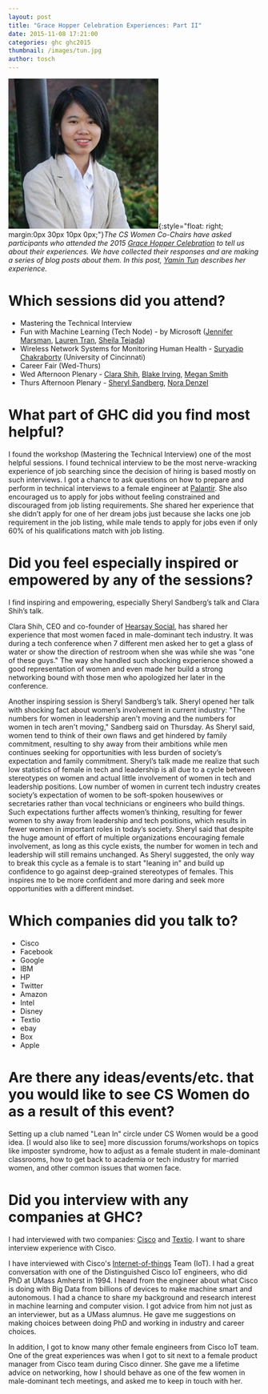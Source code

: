 ```yaml
---
layout: post
title: "Grace Hopper Celebration Experiences: Part II"
date: 2015-11-08 17:21:00
categories: ghc ghc2015
thumbnail: /images/tun.jpg
author: tosch
---
```

![Yamin Tun](/images/tun.jpg){:style="float: right; margin:0px 30px 10px 0px;"}*The CS Women Co-Chairs have asked participants who attended the 2015 [Grace Hopper Celebration](http://ghc.anitaborg.org/) to tell us about their experiences. We have collected their responses and are making a series of blog posts about them.  In this post, [Yamin Tun](http://cics.umass.edu/~ytun) describes her experience.*


# Which sessions did you attend?

* Mastering the Technical Interview
* Fun with Machine Learning (Tech Node) - by Microsoft ([Jennifer Marsman](http://blogs.msdn.com/b/jennifer/), [Lauren Tran](http://schedule.gracehopper.org/speaker/lauren-tran/), [Sheila Tejada](http://www-bcf.usc.edu/~stejada/))
* Wireless Network Systems for Monitoring Human Health - [Suryadip Chakraborty](http://schedule.gracehopper.org/speaker/suryadip-chakraborty/) (University of Cincinnati)
* Career Fair (Wed-Thurs)
* Wed Afternoon Plenary - [Clara Shih](https://en.wikipedia.org/wiki/Clara_Shih), [Blake Irving](https://en.wikipedia.org/wiki/Blake_Irving), [Megan Smith](https://en.wikipedia.org/wiki/Megan_Smith)
* Thurs Afternoon Plenary - [Sheryl Sandberg](https://en.wikipedia.org/wiki/Sheryl_Sandberg), [Nora Denzel](http://www.noradenzel.com/)

# What part of GHC did you find most helpful?

I found the workshop (Mastering the Technical Interview) one of the most helpful sessions.  I found technical interview to be the most nerve-wracking experience of job searching since the decision of hiring is based mostly on such interviews. I got a chance to ask questions on how to prepare and perform in technical interviews to a female engineer at [Palantir](https://www.palantir.com/). She also encouraged us to apply for jobs without feeling constrained and discouraged from job listing requirements. She shared her experience that she didn’t apply for one of her dream jobs just because she lacks one job requirement in the job listing, while male tends to apply for jobs even if only 60% of his qualifications match with job listing.

# Did you feel especially inspired or empowered by any of the sessions?

I find inspiring and empowering, especially Sheryl Sandberg’s talk and Clara Shih’s talk.

Clara Shih, CEO and co-founder of [Hearsay Social](http://hearsaysocial.com/), has shared her experience that most women faced in male-dominant tech industry. It was during a tech conference when 7 different men asked her to get a glass of water or show the direction of restroom when she was while she was "one of these guys." The way she handled such shocking experience showed a good representation of women and even made her build a strong networking bound with those men who apologized her later in the conference.


Another inspiring session is Sheryl Sandberg’s talk. Sheryl opened her talk with shocking fact about women’s involvement in current industry: "The numbers for women in leadership aren't moving and the numbers for women in tech aren't moving," Sandberg said on Thursday. As Sheryl said, women tend to think of their own flaws and get hindered by family commitment, resulting to shy away from their ambitions while men continues seeking for opportunities with less burden of society’s expectation and family commitment. Sheryl’s talk made me realize that such low statistics of female in tech and leadership is all due to a cycle between stereotypes on women and actual little involvement of women in tech and leadership positions. Low number of women in current tech industry creates society’s expectation of women to be soft-spoken housewives or secretaries  rather than vocal technicians or engineers who build things. Such expectations further affects women’s thinking, resulting for fewer women to shy away from leadership and tech positions, which results in fewer women in important roles in today’s society. Sheryl said that despite the huge amount of effort of multiple organizations encouraging female involvement, as long as this cycle exists, the number for women in tech and leadership will still remains unchanged. As Sheryl suggested, the only way to break this cycle as a female is to start "leaning in" and build up confidence to go against deep-grained stereotypes of females. This inspires me to be more confident and more daring and seek more opportunities with a different mindset.

# Which companies did you talk to?
* Cisco
* Facebook
* Google
* IBM
* HP
* Twitter
* Amazon
* Intel
* Disney
* Textio
* ebay
* Box
* Apple


# Are there any ideas/events/etc. that you would like to see CS Women do as a result of this event?

Setting up a club named "Lean In" circle under CS Women would be a good idea. [I would also like to see] more discussion forums/workshops on topics like imposter syndrome, how to adjust as a female student in male-dominant classrooms, how to get back to academia or tech industry for married women, and other common issues that women face.

# Did you interview with any companies at GHC?

I had interviewed with two companies: [Cisco](http://www.cisco.com/) and [Textio](https://textio.com/). I want to share interview experience with Cisco.

I have interviewed with Cisco's [Internet-of-things](https://en.wikipedia.org/wiki/Internet_of_Things) Team (IoT). I had a great conversation with one of the Distinguished Cisco IoT engineers, who did PhD at UMass Amherst in 1994. I heard from the engineer about what Cisco is doing with Big Data from billions of devices to make machine smart and autonomous. I had a chance to share my background and research interest in machine learning and computer vision. I got advice from him not just as an interviewer, but as a UMass alumnus. He gave me suggestions on making choices between doing PhD and working in industry and career choices.

In addition, I got to know many other female engineers from Cisco IoT team. One of the great experiences was when I got to sit next to a female product manager from Cisco team during Cisco dinner. She gave me a lifetime advice on networking, how I should behave as one of the few women in male-dominant tech meetings, and asked me to keep in touch with her.


